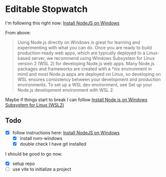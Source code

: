 # Editable Stopwatch

I'm following this right now: [Install NodeJS on Windows](https://learn.microsoft.com/en-us/windows/dev-environment/javascript/nodejs-on-windows#install-nvm-windows-nodejs-and-npm)

From above:

> Using Node.js directly on Windows is great for learning and experimenting with what you can do. Once you are ready to build production-ready web apps, which are typically deployed to a Linux-based server, we recommend using Windows Subsystem for Linux version 2 (WSL 2) for developing Node.js web apps. Many Node.js packages and frameworks are created with a *nix environment in mind and most Node.js apps are deployed on Linux, so developing on WSL ensures consistency between your development and production environments. To set up a WSL dev environment, see Set up your Node.js development environment with WSL 2.

Maybe if things start to break I can follow [Install Node.js on Windows Subsystem for Linux (WSL2)](https://learn.microsoft.com/en-us/windows/dev-environment/javascript/nodejs-on-wsl)

## Todo

- [x] follow instructions here: [Install NodeJS on Windows](https://learn.microsoft.com/en-us/windows/dev-environment/javascript/nodejs-on-windows#install-nvm-windows-nodejs-and-npm)
	- [x] install nvm-windows
	- [x] double check I have git installed

I should be good to go now.

- [x] setup repo
- [ ] use vite to initialize a project